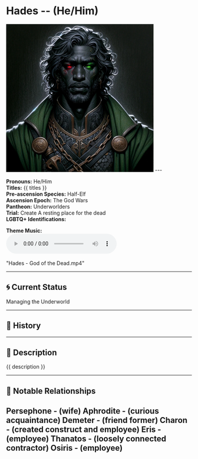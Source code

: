 # Hades  --  (He/Him)

<!-- Optional  -->
<img src="Hades.jpg" alt="Hades" style="width:400px;"/>
---

**Pronouns:** He/Him  
**Titles:** {{ titles }}  
**Pre-ascension Species:** Half-Elf  
**Ascension Epoch:** The God Wars  
**Pantheon:** Underworlders  
**Trial:** Create A resting place for the dead  
**LGBTQ+ Identifications:**   


**Theme Music:**  
<audio controls>
  <source src="Hades | Hades - God of the Dead.mp4" type="audio/mpeg">
  Your browser does not support the audio element.
</audio>

"Hades - God of the Dead.mp4"

---

## 🌀 Current Status
Managing the Underworld

---

## 📜 History


---

## 🧠 Description
{{ description }}

---

## 🧩 Notable Relationships
Persephone - (wife) Aphrodite - (curious acquaintance) Demeter - (friend former) Charon - (created construct and employee) Eris - (employee) Thanatos - (loosely connected contractor) Osiris - (employee)
---
